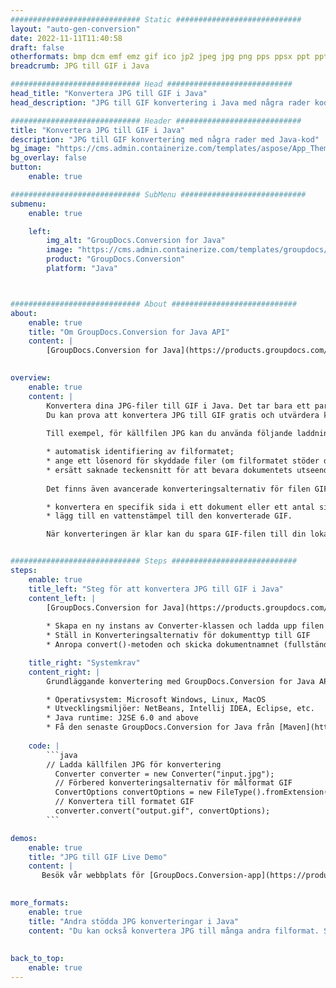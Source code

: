 ```yaml
---
############################# Static ############################
layout: "auto-gen-conversion"
date: 2022-11-11T11:40:58
draft: false
otherformats: bmp dcm emf emz gif ico jp2 jpeg jpg png pps ppsx ppt pptx psb psd svg svgz tga tif tiff webp wmf wmz
breadcrumb: JPG till GIF i Java

############################# Head ############################
head_title: "Konvertera JPG till GIF i Java"
head_description: "JPG till GIF konvertering i Java med några rader kod. Konvertera över 160 filformat med hjälp av GroupDocs dokumentkonverterings-API för Java"

############################# Header ############################
title: "Konvertera JPG till GIF i Java"
description: "JPG till GIF konvertering med några rader med Java-kod"
bg_image: "https://cms.admin.containerize.com/templates/aspose/App_Themes/V3/images/bg/header1.png"
bg_overlay: false
button:
    enable: true

############################# SubMenu ############################
submenu:
    enable: true

    left:
        img_alt: "GroupDocs.Conversion for Java"
        image: "https://cms.admin.containerize.com/templates/groupdocs/images/product-logos/90x90-noborder/groupdocs-conversion-java.png"
        product: "GroupDocs.Conversion"
        platform: "Java"



############################# About ############################
about:
    enable: true
    title: "Om GroupDocs.Conversion for Java API"
    content: |
        [GroupDocs.Conversion for Java](https://products.groupdocs.com/conversion/java/) är ett avancerat filformatkonverterings-API för konvertering mellan populära bild- och dokumentformat som Microsoft Office, OpenDocument, PDF, HTML, e-post, CAD. och mycket mer med bara några rader kod. Det inbyggda API:t upptäcker automatiskt formaten för originaldokumenten och erbjuder många alternativ för att anpassa de konverterade dokumenten. Tillsammans med funktionen att extrahera information från ett dokument, stöder den också cachelagring av konverteringsresultaten till den lokala disken som standard. Men alla typer av cachelagring kan stödjas genom att implementera lämpliga gränssnitt - Amazon S3, Dropbox, Google Drive, Windows Azure, Reddis eller andra.
    

overview:
    enable: true
    content: |
        Konvertera dina JPG-filer till GIF i Java. Det tar bara ett par rader med Java-kod på valfri plattform, som Windows, Linux, macOS.
        Du kan prova att konvertera JPG till GIF gratis och utvärdera kvaliteten på konverteringsresultaten. Tillsammans med enkla filkonverteringsskript kan du prova mer sofistikerade alternativ för att ladda källfilen JPG och lagra GIF-utdata. 
        
        Till exempel, för källfilen JPG kan du använda följande laddningsalternativ:

        * automatisk identifiering av filformatet;
        * ange ett lösenord för skyddade filer (om filformatet stöder det);
        * ersätt saknade teckensnitt för att bevara dokumentets utseende.
        
        Det finns även avancerade konverteringsalternativ för filen GIF:

        * konvertera en specifik sida i ett dokument eller ett antal sidor;
        * lägg till en vattenstämpel till den konverterade GIF.

        När konverteringen är klar kan du spara GIF-filen till din lokala filsökväg eller till tredje parts lagring såsom FTP, Amazon S3, Google Drive, Dropbox etc. Observera - för att konvertera JPG till GIF behöver du inte installera någon ytterligare programvara, såsom MS Office, Open Office, Adobe Acrobat Reader etc.


############################# Steps ############################
steps:
    enable: true
    title_left: "Steg för att konvertera JPG till GIF i Java"
    content_left: |
        [GroupDocs.Conversion for Java](https://products.groupdocs.com/conversion/java/) låter utvecklare enkelt konvertera JPG fil till GIF med några rader kod.
        
        * Skapa en ny instans av Converter-klassen och ladda upp filen JPG med den fullständiga sökvägen
        * Ställ in Konverteringsalternativ för dokumenttyp till GIF
        * Anropa convert()-metoden och skicka dokumentnamnet (fullständig sökväg) och formatet (GIF) som en parameter

    title_right: "Systemkrav"
    content_right: |
        Grundläggande konvertering med GroupDocs.Conversion for Java API kan göras med bara några rader kod. Våra API:er stöds på alla större plattformar och operativsystem. Innan du kör koden nedan, se till att du har följande förutsättningar installerade på ditt system.

        * Operativsystem: Microsoft Windows, Linux, MacOS
        * Utvecklingsmiljöer: NetBeans, Intellij IDEA, Eclipse, etc.
        * Java runtime: J2SE 6.0 and above
        * Få den senaste GroupDocs.Conversion for Java från [Maven](https://repository.groupdocs.com/webapp/#/artifacts/browse/tree/General/repo/com/groupdocs/groupdocs-conversion)
         
    code: |
        ```java    
        // Ladda källfilen JPG för konvertering
          Converter converter = new Converter("input.jpg");
          // Förbered konverteringsalternativ för målformat GIF
          ConvertOptions convertOptions = new FileType().fromExtension("gif").getConvertOptions();
          // Konvertera till formatet GIF
          converter.convert("output.gif", convertOptions);
        ```

demos:
    enable: true
    title: "JPG till GIF Live Demo"
    content: |
       Besök vår webbplats för [GroupDocs.Conversion-app](https://products.groupdocs.app/conversion/family) och försök konvertera JPG till GIF nu. Den kostnadsfria demon har följande fördelar
          

more_formats:
    enable: true
    title: "Andra stödda JPG konverteringar i Java"
    content: "Du kan också konvertera JPG till många andra filformat. Se listan nedan."
       
       
back_to_top:
    enable: true
---
```

